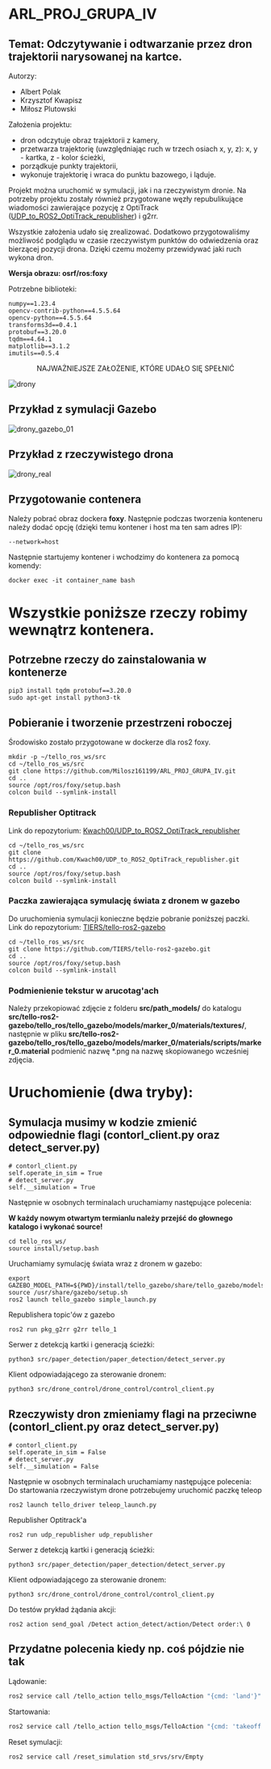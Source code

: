 # ARL_PROJ_GRUPA_IV
## Temat: Odczytywanie i odtwarzanie przez dron trajektorii narysowanej na kartce.

Autorzy:
- Albert Polak
- Krzysztof Kwapisz
- Miłosz Plutowski

Założenia projektu:
- dron odczytuje obraz trajektorii z kamery,
- przetwarza trajektorię (uwzględniając ruch w trzech osiach x, y, z): x, y - kartka, z - kolor ścieżki,
- porządkuje punkty trajektorii,
- wykonuje trajektorię i wraca do punktu bazowego, i ląduje.

Projekt można uruchomić w symulacji, jak i na rzeczywistym dronie. Na potrzeby projektu zostały również przygotowane węzły repubulikujące wiadomości zawierające pozycję z OptiTrack ([UDP_to_ROS2_OptiTrack_republisher](https://github.com/Kwach00/UDP_to_ROS2_OptiTrack_republisher.git)) i g2rr. 

Wszystkie założenia udało się zrealizować. Dodatkowo przygotowaliśmy możliwość podglądu w czasie rzeczywistym punktów do odwiedzenia oraz bierzącej pozycji drona. Dzięki czemu możemy przewidywać jaki ruch wykona dron. 

**Wersja obrazu: osrf/ros:foxy**

Potrzebne biblioteki:
```
numpy==1.23.4
opencv-contrib-python==4.5.5.64
opencv-python==4.5.5.64
transforms3d==0.4.1
protobuf==3.20.0
tqdm==4.64.1
matplotlib==3.1.2
imutils==0.5.4
```

<p align="center"> 
   NAJWAŻNIEJSZE ZAŁOŻENIE, KTÓRE UDAŁO SIĘ SPEŁNIĆ
</p>

![drony](https://user-images.githubusercontent.com/77626602/214558216-03d60918-4d0e-46a7-ac59-dbc05948c30f.png)

## Przykład z symulacji Gazebo
![drony_gazebo_01](https://user-images.githubusercontent.com/77626602/214559370-6e7910be-c41e-4d11-969b-da6428fb2028.png)

## Przykład z rzeczywistego drona
![drony_real](https://user-images.githubusercontent.com/77626602/214559636-ab05cac2-67c4-48dd-8fb8-38684056e8f3.jpg)


## Przygotowanie contenera
Należy pobrać obraz dockera **foxy**. Następnie podczas tworzenia konteneru należy dodać opcję (dzięki temu kontener i host ma ten sam adres IP):
```
--network=host
```
Następnie startujemy kontener i wchodzimy do kontenera za pomocą komendy:
```
docker exec -it container_name bash
```
# Wszystkie poniższe rzeczy robimy wewnątrz kontenera.
## Potrzebne rzeczy do zainstalowania w kontenerze
```
pip3 install tqdm protobuf==3.20.0
sudo apt-get install python3-tk
```

## Pobieranie i tworzenie przestrzeni roboczej
Środowisko zostało przygotowane w dockerze dla ros2 foxy.
```
mkdir -p ~/tello_ros_ws/src
cd ~/tello_ros_ws/src
git clone https://github.com/Milosz161199/ARL_PROJ_GRUPA_IV.git
cd ..
source /opt/ros/foxy/setup.bash
colcon build --symlink-install
```

### Republisher Optitrack 
Link do repozytorium: [Kwach00/UDP_to_ROS2_OptiTrack_republisher](https://github.com/Kwach00/UDP_to_ROS2_OptiTrack_republisher.git)
```
cd ~/tello_ros_ws/src
git clone https://github.com/Kwach00/UDP_to_ROS2_OptiTrack_republisher.git
cd ..
source /opt/ros/foxy/setup.bash
colcon build --symlink-install
```

### Paczka zawierająca symulację świata z dronem w gazebo
Do uruchomienia symulacji konieczne będzie pobranie poniższej paczki.
Link do repozytorium: [TIERS/tello-ros2-gazebo](https://github.com/TIERS/tello-ros2-gazebo.git)
```
cd ~/tello_ros_ws/src
git clone https://github.com/TIERS/tello-ros2-gazebo.git
cd ..
source /opt/ros/foxy/setup.bash
colcon build --symlink-install
```

### Podmienienie tekstur w arucotag'ach
Należy przekopiować zdjęcie z folderu **src/path_models/** do katalogu **src/tello-ros2-gazebo/tello_ros/tello_gazebo/models/marker_0/materials/textures/**, 
następnie w pliku **src/tello-ros2-gazebo/tello_ros/tello_gazebo/models/marker_0/materials/scripts/marker_0.material** podmienić nazwę *.png na nazwę skopiowanego wcześniej zdjęcia.

# Uruchomienie (dwa tryby):
## **Symulacja** musimy w kodzie zmienić odpowiednie flagi (contorl_client.py oraz detect_server.py)
```
# contorl_client.py
self.operate_in_sim = True
# detect_server.py
self.__simulation = True
```
Następnie w osobnych terminalach uruchamiamy następujące polecenia:

**W każdy nowym otwartym termianlu należy przejść do głownego katalogo i wykonać source!**
```
cd tello_ros_ws/
source install/setup.bash
```

Uruchamiamy symulację świata wraz z dronem w gazebo:
```
export GAZEBO_MODEL_PATH=${PWD}/install/tello_gazebo/share/tello_gazebo/models
source /usr/share/gazebo/setup.sh
ros2 launch tello_gazebo simple_launch.py
```

Republishera topic'ów z gazebo
```
ros2 run pkg_g2rr g2rr tello_1
```

Serwer z detekcją kartki i generacją ścieżki: 
```
python3 src/paper_detection/paper_detection/detect_server.py
```

Klient odpowiadającego za sterowanie dronem:
```
python3 src/drone_control/drone_control/control_client.py
```

## **Rzeczywisty dron** zmieniamy flagi na przeciwne (contorl_client.py oraz detect_server.py)
```
# contorl_client.py
self.operate_in_sim = False
# detect_server.py
self.__simulation = False
```
Następnie w osobnych terminalach uruchamiamy następujące polecenia: 
Do startowania rzeczywistym drone potrzebujemy uruchomić paczkę teleop
```
ros2 launch tello_driver teleop_launch.py
```

Republisher Optitrack'a 
```
ros2 run udp_republisher udp_republisher
```

Serwer z detekcją kartki i generacją ścieżki: 
```
python3 src/paper_detection/paper_detection/detect_server.py
```

Klient odpowiadającego za sterowanie dronem:
```
python3 src/drone_control/drone_control/control_client.py
```


Do testów prykład żądania akcji:
```
ros2 action send_goal /Detect action_detect/action/Detect order:\ 0
```

## Przydatne polecenia kiedy np. coś pójdzie nie tak
Lądowanie:
```bash
ros2 service call /tello_action tello_msgs/TelloAction "{cmd: 'land'}"
```
Startowania:
```bash
ros2 service call /tello_action tello_msgs/TelloAction "{cmd: 'takeoff'}" 
```
Reset symulacji:
```bash
ros2 service call /reset_simulation std_srvs/srv/Empty
```
